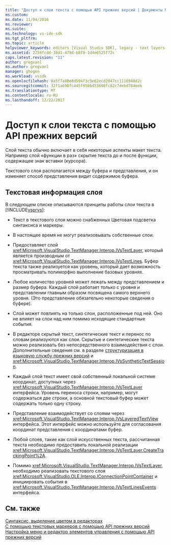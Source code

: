 ```yaml
---
title: "Доступ к слои текста с помощью API прежних версий | Документы Microsoft"
ms.custom: 
ms.date: 11/04/2016
ms.reviewer: 
ms.suite: 
ms.technology: vs-ide-sdk
ms.tgt_pltfrm: 
ms.topic: article
helpviewer_keywords: editors [Visual Studio SDK], legacy - text layers
ms.assetid: 2258fcdd-38d1-479d-b8f8-1d4e6525f72c
caps.latest.revision: "11"
author: gregvanl
ms.author: gregvanl
manager: ghogen
ms.workload: vssdk
ms.openlocfilehash: 8a5f7a80e8d594f3c9e62ecd2047cc1116948d2c
ms.sourcegitcommit: 32f1a690fc445f9586d53698fc82c7debd784eeb
ms.translationtype: MT
ms.contentlocale: ru-RU
ms.lasthandoff: 12/22/2017
---
```

# <a name="accessing-text-layers-by-using-the-legacy-api"></a>Доступ к слои текста с помощью API прежних версий
Слой текста обычно включает в себя некоторые аспекты макет текста. Например слой «функции в раз» скрытие текста до и после функции, содержащее знак вставки (курсора).  
  
 Текстового слоя располагается между буфера и представления, и он изменяет способ представления видит содержимое буфера.  
  
## <a name="text-layer-information"></a>Текстовая информация слоя  
 В следующем списке описываются принципы работы слои текста в [!INCLUDE[vsprvs](../code-quality/includes/vsprvs_md.md)]:  
  
-   Текст в текстового слоя можно снабженных Цветовая подсветка синтаксиса и маркеры.  
  
-   В настоящее время не могут реализовывать собственные слои.  
  
-   Предоставляет слой <xref:Microsoft.VisualStudio.TextManager.Interop.IVsTextLayer>, который является производным от <xref:Microsoft.VisualStudio.TextManager.Interop.IVsTextLines>. Буфер текста также реализуется как уровень, который дает возможность просматривать полиморфно выполнение базовых уровнях.  
  
-   Любое количество уровней может лежать между представлением и размер буфера. Каждый слой работает только с уровня и представлении главным образом посвящена самого верхнего уровня. (Это представление обязательно некоторые сведения о буфере).  
  
-   Слой может повлиять на только слои, расположенные под ней. Оно не влияет на слои над ним помимо исходящие стандартные события.  
  
-   В редакторе скрытый текст, синтетические текст и перенос по словам реализуются как слои. Скрытые и синтетические текста можно реализовать без непосредственного взаимодействия с слои. Дополнительные сведения см. в разделе [структуризация в языковую службу прежних версий](../extensibility/internals/outlining-in-a-legacy-language-service.md) и <xref:Microsoft.VisualStudio.TextManager.Interop.IVsSyntheticTextSession>.  
  
-   Каждый слой текст имеет свой собственный локальной системе координат, доступных через <xref:Microsoft.VisualStudio.TextManager.Interop.IVsTextLayer> интерфейса. Уровень переноса строки, например, могут содержаться две строки, а основной текстовый буфер может содержать только одну строку.  
  
-   Представление взаимодействует со слоями через <xref:Microsoft.VisualStudio.TextManager.Interop.IVsLayeredTextView> интерфейса. Этот интерфейс можно используйте для согласования координат представления с координатами буфер.  
  
-   Любой слоев, такие как слой искусственных текста, рассчитанная текста необходимо предоставить локальной реализации <xref:Microsoft.VisualStudio.TextManager.Interop.IVsTextLayer.CreateTrackingPoint%2A>.  
  
-   Помимо <xref:Microsoft.VisualStudio.TextManager.Interop.IVsTextLayer>, необходимо реализовать текстового слоя <xref:Microsoft.VisualStudio.OLE.Interop.IConnectionPointContainer> и инициировать события в <xref:Microsoft.VisualStudio.TextManager.Interop.IVsTextLinesEvents> интерфейса.  
  
## <a name="see-also"></a>См. также  
 [Синтаксис, выделение цветом в редакторах](../extensibility/syntax-coloring-in-custom-editors.md)   
 [С помощью текстовых маркеров с помощью API прежних версий](../extensibility/using-text-markers-with-the-legacy-api.md)   
 [Настройка меню и редактор элементов управления с помощью API прежних версий](../extensibility/customizing-editor-controls-and-menus-by-using-the-legacy-api.md)